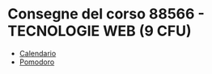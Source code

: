 # Consegne del corso 88566 - TECNOLOGIE WEB (9 CFU)
- [Calendario](https://leonardoverrone.github.io/consegne-TW/calendario)
- [Pomodoro](https://leonardoverrone.github.io/consegne-TW/pomodoro)
